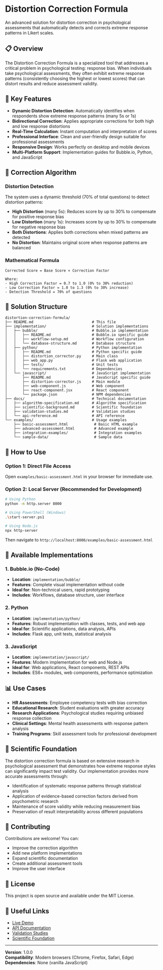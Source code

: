 # Distortion Correction Formula

An advanced solution for distortion correction in psychological assessments that automatically detects and corrects extreme response patterns in Likert scales.

## 📋 Overview

The Distortion Correction Formula is a specialized tool that addresses a critical problem in psychological testing: response bias. When individuals take psychological assessments, they often exhibit extreme response patterns (consistently choosing the highest or lowest scores) that can distort results and reduce assessment validity.

## 🎯 Key Features

- **Dynamic Distortion Detection**: Automatically identifies when respondents show extreme response patterns (many 5s or 1s)
- **Bidirectional Correction**: Applies appropriate corrections for both high and low response distortions
- **Real-Time Calculation**: Instant computation and interpretation of scores
- **Professional Interface**: Clean and user-friendly design suitable for professional assessments
- **Responsive Design**: Works perfectly on desktop and mobile devices
- **Multi-Platform Support**: Implementation guides for Bubble.io, Python, and JavaScript

## 🔬 Correction Algorithm

### Distortion Detection
The system uses a dynamic threshold (70% of total questions) to detect distortion patterns:

- **High Distortion** (many 5s): Reduces score by up to 30% to compensate for positive response bias
- **Low Distortion** (many 1s): Increases score by up to 30% to compensate for negative response bias
- **Both Distortions**: Applies both corrections when mixed patterns are detected
- **No Distortion**: Maintains original score when response patterns are balanced

### Mathematical Formula
```
Corrected Score = Base Score × Correction Factor

Where:
- High Correction Factor = 0.7 to 1.0 (0% to 30% reduction)
- Low Correction Factor = 1.0 to 1.3 (0% to 30% increase)
- Detection Threshold = 70% of questions
```

## 📁 Solution Structure

```
distortion-correction-formula/
├── README.md                           # This file
├── implementation/                     # Solution implementations
│   ├── bubble/                         # Bubble.io implementation
│   │   ├── README.md                   # Bubble.io specific guide
│   │   ├── workflow-setup.md           # Workflow configuration
│   │   └── database-structure.md       # Database structure
│   ├── python/                         # Python implementation
│   │   ├── README.md                   # Python specific guide
│   │   ├── distortion_corrector.py     # Main class
│   │   ├── web_app.py                  # Flask web application
│   │   ├── tests/                      # Unit tests
│   │   └── requirements.txt            # Dependencies
│   └── javascript/                     # JavaScript implementation
│       ├── README.md                   # JavaScript specific guide
│       ├── distortion-corrector.js     # Main module
│       ├── web-component.js            # Web component
│       ├── react-component.jsx         # React component
│       └── package.json                # NPM dependencies
├── docs/                               # Technical documentation
│   ├── algorithm-specification.md      # Algorithm specification
│   ├── scientific-background.md        # Scientific foundation
│   ├── validation-studies.md           # Validation studies
│   └── api-reference.md                # API reference
└── examples/                           # Usage examples
    ├── basic-assessment.html            # Basic HTML example
    ├── advanced-assessment.html         # Advanced example
    ├── integration-examples/            # Integration examples
    └── sample-data/                     # Sample data
```

## 🚀 How to Use

### Option 1: Direct File Access
Open `examples/basic-assessment.html` in your browser for immediate use.

### Option 2: Local Server (Recommended for Development)
```bash
# Using Python
python -m http.server 8000

# Using PowerShell (Windows)
.\start-server.ps1

# Using Node.js
npx http-server
```

Then navigate to `http://localhost:8000/examples/basic-assessment.html`

## 🔧 Available Implementations

### 1. Bubble.io (No-Code)
- **Location**: `implementation/bubble/`
- **Features**: Complete visual implementation without code
- **Ideal for**: Non-technical users, rapid prototyping
- **Includes**: Workflows, database structure, user interface

### 2. Python
- **Location**: `implementation/python/`
- **Features**: Robust implementation with classes, tests, and web app
- **Ideal for**: Scientific applications, data analysis, APIs
- **Includes**: Flask app, unit tests, statistical analysis

### 3. JavaScript
- **Location**: `implementation/javascript/`
- **Features**: Modern implementation for web and Node.js
- **Ideal for**: Web applications, React components, REST APIs
- **Includes**: ES6+ modules, web components, performance optimization

## 📊 Use Cases

- **HR Assessments**: Employee competency tests with bias correction
- **Educational Research**: Student evaluations with greater accuracy
- **Research Applications**: Psychological studies requiring unbiased response collection
- **Clinical Settings**: Mental health assessments with response pattern analysis
- **Training Programs**: Skill assessment tools for professional development

## 🔬 Scientific Foundation

The distortion correction formula is based on extensive research in psychological assessment that demonstrates how extreme response styles can significantly impact test validity. Our implementation provides more accurate assessments through:

- Identification of systematic response patterns through statistical analysis
- Application of evidence-based correction factors derived from psychometric research
- Maintenance of score validity while reducing measurement bias
- Preservation of result interpretability across different populations

## 🤝 Contributing

Contributions are welcome! You can:
- Improve the correction algorithm
- Add new platform implementations
- Expand scientific documentation
- Create additional assessment tools
- Improve the user interface

## 📄 License

This project is open source and available under the MIT License.

## 🔗 Useful Links

- [Live Demo](http://localhost:8000/examples/basic-assessment.html)
- [API Documentation](docs/api-reference.md)
- [Validation Studies](docs/validation-studies.md)
- [Scientific Foundation](docs/scientific-background.md)

---

**Version**: 1.0.0  
**Compatibility**: Modern browsers (Chrome, Firefox, Safari, Edge)  
**Dependencies**: None (vanilla JavaScript)